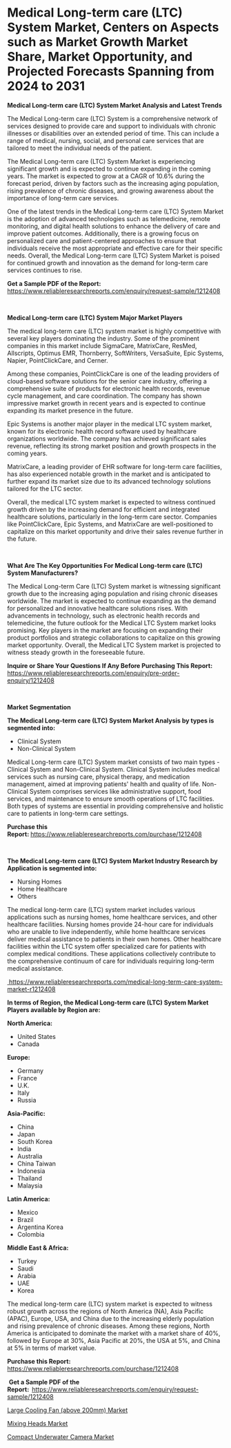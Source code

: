<p><h1>Medical Long-term care (LTC) System Market, Centers on Aspects such as Market Growth Market Share, Market Opportunity, and Projected Forecasts Spanning from 2024 to 2031</h1></p><p><strong>Medical Long-term care (LTC) System Market Analysis and Latest Trends</strong></p>
<p><p>The Medical Long-term care (LTC) System is a comprehensive network of services designed to provide care and support to individuals with chronic illnesses or disabilities over an extended period of time. This can include a range of medical, nursing, social, and personal care services that are tailored to meet the individual needs of the patient.</p><p>The Medical Long-term care (LTC) System Market is experiencing significant growth and is expected to continue expanding in the coming years. The market is expected to grow at a CAGR of 10.6% during the forecast period, driven by factors such as the increasing aging population, rising prevalence of chronic diseases, and growing awareness about the importance of long-term care services.</p><p>One of the latest trends in the Medical Long-term care (LTC) System Market is the adoption of advanced technologies such as telemedicine, remote monitoring, and digital health solutions to enhance the delivery of care and improve patient outcomes. Additionally, there is a growing focus on personalized care and patient-centered approaches to ensure that individuals receive the most appropriate and effective care for their specific needs. Overall, the Medical Long-term care (LTC) System Market is poised for continued growth and innovation as the demand for long-term care services continues to rise.</p></p>
<p><strong>Get a Sample PDF of the Report:&nbsp;</strong> <a href="https://www.reliableresearchreports.com/enquiry/request-sample/1212408">https://www.reliableresearchreports.com/enquiry/request-sample/1212408</a></p>
<p>&nbsp;</p>
<p><strong>Medical Long-term care (LTC) System Major Market Players</strong></p>
<p><p>The medical long-term care (LTC) system market is highly competitive with several key players dominating the industry. Some of the prominent companies in this market include SigmaCare, MatrixCare, ResMed, Allscripts, Optimus EMR, Thornberry, SoftWriters, VersaSuite, Epic Systems, Napier, PointClickCare, and Cerner.</p><p>Among these companies, PointClickCare is one of the leading providers of cloud-based software solutions for the senior care industry, offering a comprehensive suite of products for electronic health records, revenue cycle management, and care coordination. The company has shown impressive market growth in recent years and is expected to continue expanding its market presence in the future.</p><p>Epic Systems is another major player in the medical LTC system market, known for its electronic health record software used by healthcare organizations worldwide. The company has achieved significant sales revenue, reflecting its strong market position and growth prospects in the coming years.</p><p>MatrixCare, a leading provider of EHR software for long-term care facilities, has also experienced notable growth in the market and is anticipated to further expand its market size due to its advanced technology solutions tailored for the LTC sector.</p><p>Overall, the medical LTC system market is expected to witness continued growth driven by the increasing demand for efficient and integrated healthcare solutions, particularly in the long-term care sector. Companies like PointClickCare, Epic Systems, and MatrixCare are well-positioned to capitalize on this market opportunity and drive their sales revenue further in the future.</p></p>
<p>&nbsp;</p>
<p><strong>What Are The Key Opportunities For Medical Long-term care (LTC) System Manufacturers?</strong></p>
<p><p>The Medical Long-term Care (LTC) System market is witnessing significant growth due to the increasing aging population and rising chronic diseases worldwide. The market is expected to continue expanding as the demand for personalized and innovative healthcare solutions rises. With advancements in technology, such as electronic health records and telemedicine, the future outlook for the Medical LTC System market looks promising. Key players in the market are focusing on expanding their product portfolios and strategic collaborations to capitalize on this growing market opportunity. Overall, the Medical LTC System market is projected to witness steady growth in the foreseeable future.</p></p>
<p><strong>Inquire or Share Your Questions If Any Before Purchasing This Report:</strong> <a href="https://www.reliableresearchreports.com/enquiry/pre-order-enquiry/1212408">https://www.reliableresearchreports.com/enquiry/pre-order-enquiry/1212408</a></p>
<p>&nbsp;</p>
<p><strong>Market Segmentation</strong></p>
<p><strong>The Medical Long-term care (LTC) System Market Analysis by types is segmented into:</strong></p>
<p><ul><li>Clinical System</li><li>Non-Clinical System</li></ul></p>
<p><p>Medical Long-term care (LTC) System market consists of two main types - Clinical System and Non-Clinical System. Clinical System includes medical services such as nursing care, physical therapy, and medication management, aimed at improving patients' health and quality of life. Non-Clinical System comprises services like administrative support, food services, and maintenance to ensure smooth operations of LTC facilities. Both types of systems are essential in providing comprehensive and holistic care to patients in long-term care settings.</p></p>
<p><strong>Purchase this Report:&nbsp;</strong><a href="https://www.reliableresearchreports.com/purchase/1212408">https://www.reliableresearchreports.com/purchase/1212408</a></p>
<p>&nbsp;</p>
<p><strong>The Medical Long-term care (LTC) System Market Industry Research by Application is segmented into:</strong></p>
<p><ul><li>Nursing Homes</li><li>Home Healthcare</li><li>Others</li></ul></p>
<p><p>The medical long-term care (LTC) system market includes various applications such as nursing homes, home healthcare services, and other healthcare facilities. Nursing homes provide 24-hour care for individuals who are unable to live independently, while home healthcare services deliver medical assistance to patients in their own homes. Other healthcare facilities within the LTC system offer specialized care for patients with complex medical conditions. These applications collectively contribute to the comprehensive continuum of care for individuals requiring long-term medical assistance.</p></p>
<p><a href="https://www.reliableresearchreports.com/medical-long-term-care-system-market-r1212408">&nbsp;https://www.reliableresearchreports.com/medical-long-term-care-system-market-r1212408</a></p>
<p><strong>In terms of Region, the Medical Long-term care (LTC) System Market Players available by Region are:</strong></p>
<p>
    <p> <strong> North America: </strong>
        <ul>
            <li>United States</li>
            <li>Canada</li>
        </ul>
        </p> 
    <p> <strong> Europe: </strong>
        <ul>
            <li>Germany</li>
            <li>France</li>
            <li>U.K.</li>
            <li>Italy</li>
            <li>Russia</li>
        </ul>
        </p> 
    <p> <strong> Asia-Pacific: </strong>
        <ul>
            <li>China</li>
            <li>Japan</li>
            <li>South Korea</li>
            <li>India</li>
            <li>Australia</li>
            <li>China Taiwan</li>
            <li>Indonesia</li>
            <li>Thailand</li>
            <li>Malaysia</li>
        </ul>
        </p> 
    <p> <strong> Latin America: </strong>
        <ul>
            <li>Mexico</li>
            <li>Brazil</li>
            <li>Argentina Korea</li>
            <li>Colombia</li>
        </ul>
        </p> 
    <p> <strong> Middle East & Africa: </strong>
        <ul>
            <li>Turkey</li>
            <li>Saudi</li>
            <li>Arabia</li>
            <li>UAE</li>
            <li>Korea</li>
        </ul>
    </p>
    </p>
<p><p>The medical long-term care (LTC) system market is expected to witness robust growth across the regions of North America (NA), Asia Pacific (APAC), Europe, USA, and China due to the increasing elderly population and rising prevalence of chronic diseases. Among these regions, North America is anticipated to dominate the market with a market share of 40%, followed by Europe at 30%, Asia Pacific at 20%, the USA at 5%, and China at 5% in terms of market value.</p></p>
<p><strong>Purchase this Report: </strong><a href="https://www.reliableresearchreports.com/purchase/1212408">https://www.reliableresearchreports.com/purchase/1212408</a></p>
<p>&nbsp;<strong>Get a Sample PDF of the Report:&nbsp;&nbsp;</strong><a href="https://www.reliableresearchreports.com/enquiry/request-sample/1212408">https://www.reliableresearchreports.com/enquiry/request-sample/1212408</a></p>
<p><strong></strong></p>
<p><p><a href="https://github.com/AdrianaPaucek2023/Market-Research-Report-List-2/blob/main/large-cooling-fan-above-200mm-market.md">Large Cooling Fan (above 200mm) Market</a></p><p><a href="https://medium.com/@jsksk366/insights-into-the-mixing-heads-market-market-players-market-size-geographical-regions-and-e3650a5f9b7e">Mixing Heads Market</a></p><p><a href="https://medium.com/@williambatz78/global-compact-underwater-camera-market-share-and-growth-opportunities-and-market-size-growing-with-f853465da24d">Compact Underwater Camera Market</a></p></p>